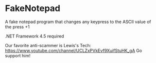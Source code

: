 # FakeNotepad
A fake notepad program that changes any keypress to the ASCII value of the press +1

.NET Framework 4.5 required

Our favorite anti-scammer is Lewis's Tech: https://www.youtube.com/channel/UCLZxPVkEvf9XuifStuHK_gA
Go support him!
